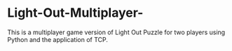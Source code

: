 # Light-Out-Multiplayer-
This is a multiplayer game version of Light Out Puzzle for two players using Python and the application of TCP.
